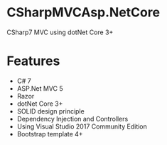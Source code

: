 # CSharpMVCAsp.NetCore
CSharp7 MVC using dotNet Core 3+

Features
=========
* C# 7
* ASP.Net MVC 5
* Razor
* dotNet Core 3+
* SOLID design principle
* Dependency Injection and Controllers
* Using Visual Studio 2017 Community Edition
* Bootstrap template 4+
